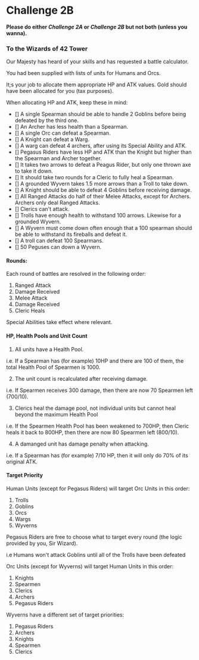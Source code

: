 # **Challenge 2B**

**Please do either _Challenge 2A_ or _Challenge 2B_ but not both (unless you wanna).**

### **To the Wizards of 42 Tower**

Our Majesty has heard of your skills and has requested a battle calculator.

You had been supplied with lists of units for Humans and Orcs.

It;s your job to allocate them appropriate HP and ATK values. Gold should have been allocated for you (tax purposes).

When allocating HP and ATK, keep these in mind:

- [] A single Spearman should be able to handle 2 Goblins before being defeated by the third one.
- [] An Archer has less health than a Spearman.
- [] A single Orc can defeat a Spearman.
- [] A Knight can defeat a Warg.
- [] A warg can defeat 4 archers, after using its Special Ability and ATK.
- [] Pegasus Riders have less HP and ATK than the Knight but higher than the Spearman and Archer together.
- [] It takes two arrows to defeat a Peagus Rider, but only one thrown axe to take it down.
- [] It should take two rounds for a Cleric to fully heal a Spearman.
- [] A grounded Wyvern takes 1.5 more arrows than a Troll to take down.
- [] A Knight should be able to defeat 4 Goblins before receiving damage.
- [] All Ranged Attacks do half of their Melee Attacks, except for Archers. Archers only deal Ranged Attacks.
- [] Clerics can't attack.
- [] Trolls have enough health to withstand 100 arrows. Likewise for a grounded Wyvern.
- [] A Wyvern must come down often enough that a 100 spearman should be able to withstand its fireballs and defeat it.
- [] A troll can defeat 100 Spearmans.
- [] 50 Peguses can down a Wyvern.

#### **Rounds:**

Each round of battles are resolved in the following order:
1. Ranged Attack
2. Damage Received
3. Melee Attack
4. Damage Received
5. Cleric Heals

Special Abilities take effect where relevant.

#### **HP, Health Pools and Unit Count**

1. All units have a Health Pool.

i.e. If a Spearman has (for example) 10HP and there are 100 of them, the total Health Pool of Spearmen is 1000.

2. The unit count is recalculated after receiving damage.

i.e. If Spearmen receives 300 damage, then there are now 70 Spearmen left (700/10).

3. Clerics heal the damage pool, not individual units but cannot heal beyond the maximum Health Pool

i.e. If the Spearmen Health Pool has been weakened to 700HP, then Cleric heals it back to 800HP, then there are now 80 Spearmen left (800/10).

4. A damanged unit has damage penalty when attacking.

i.e. If a Spearman has (for example) 7/10 HP, then it will only do 70% of its original ATK.

#### **Target Priority**

Human Units (except for Pegasus Riders) will target Orc Units in this order:
1. Trolls
2. Goblins
3. Orcs
4. Wargs
5. Wyverns

Pegasus Riders are free to choose what to target every round (the logic provided by you, Sir Wizard).

i.e Humans won't attack Goblins until all of the Trolls have been defeated

Orc Units (except for Wyverns) will target Human Units in this order:
1. Knights
2. Spearmen
3. Clerics
4. Archers
5. Pegasus Riders

Wyverns have a different set of target priorities:
1. Pegasus Riders
2. Archers
3. Knights
4. Spearmen
5. Clerics


